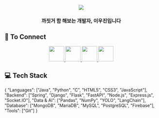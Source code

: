 <div align="center">
  <img src="https://capsule-render.vercel.app/api?type=waving&color=0:87cefa,100:1e90ff&height=180&text=woojin's%20Github&animation=fadeIn&fontColor=ffffff&fontSize=60" />
</div>

<div align="center">
  <h3>까짓거 함 해보는 개발자, 이우진입니다</h3>
</div>

## 🔗 To Connect
<p align="center">
  <a href="https://www.instagram.com/woo.jin_04/" target="_blank">
    <img src="https://img.shields.io/badge/Instagram-E4405F?style=for-the-badge&logo=instagram&logoColor=white" height="50"/>
  </a>
  <a href="https://velog.io/@wj1643/posts" target="_blank">
    <img src="https://img.shields.io/badge/Velog-20C997?style=for-the-badge&logo=velog&logoColor=white" height="50"/>
  </a>
  <a href="#" target="_blank">
    <img src="https://img.shields.io/badge/Notion-000000?style=for-the-badge&logo=notion&logoColor=white" height="50"/>
  </a>
  <a href="mailto:hoshino.whale0102@gmail.com" target="_blank">
    <img src="https://img.shields.io/badge/Gmail-D14836?style=for-the-badge&logo=gmail&logoColor=white" height="50"/>
  </a>
</p>

## 💻 Tech Stack
{
  "Languages": ["Java", "Python", "C", "HTML5", "CSS3", "JavaScript"],
  "Backend": ["Spring", "Django", "Flask", "FastAPI", "Node.js", "Express.js", "Socket.IO"],
  "Data & AI": ["Pandas", "NumPy", "YOLO", "LangChain"],
  "Database": ["MongoDB", "MariaDB", "MySQL", "PostgreSQL", "Firebase"],
  "Tools": ["Git"]
}
